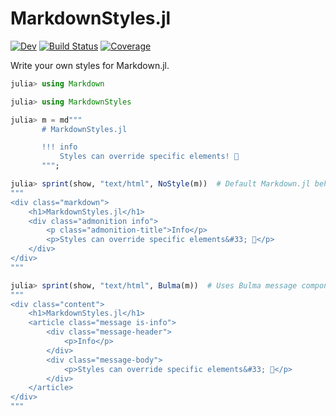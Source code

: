 # MarkdownStyles.jl

[![Dev](https://img.shields.io/badge/docs-dev-blue.svg)](https://schneiderfelipe.github.io/MarkdownStyles.jl/dev)
[![Build Status](https://github.com/schneiderfelipe/MarkdownStyles.jl/workflows/CI/badge.svg)](https://github.com/schneiderfelipe/MarkdownStyles.jl/actions)
[![Coverage](https://codecov.io/gh/schneiderfelipe/MarkdownStyles.jl/branch/master/graph/badge.svg)](https://codecov.io/gh/schneiderfelipe/MarkdownStyles.jl)

Write your own styles for Markdown.jl.

```julia
julia> using Markdown

julia> using MarkdownStyles

julia> m = md"""
       # MarkdownStyles.jl

       !!! info
           Styles can override specific elements! 🎉
       """;

julia> sprint(show, "text/html", NoStyle(m))  # Default Markdown.jl behavior
"""
<div class="markdown">
    <h1>MarkdownStyles.jl</h1>
    <div class="admonition info">
        <p class="admonition-title">Info</p>
        <p>Styles can override specific elements&#33; 🎉</p>
    </div>
</div>
"""

julia> sprint(show, "text/html", Bulma(m))  # Uses Bulma message component 🎉
"""
<div class="content">
    <h1>MarkdownStyles.jl</h1>
    <article class="message is-info">
        <div class="message-header">
            <p>Info</p>
        </div>
        <div class="message-body">
            <p>Styles can override specific elements&#33; 🎉</p>
        </div>
    </article>
</div>
"""
```
